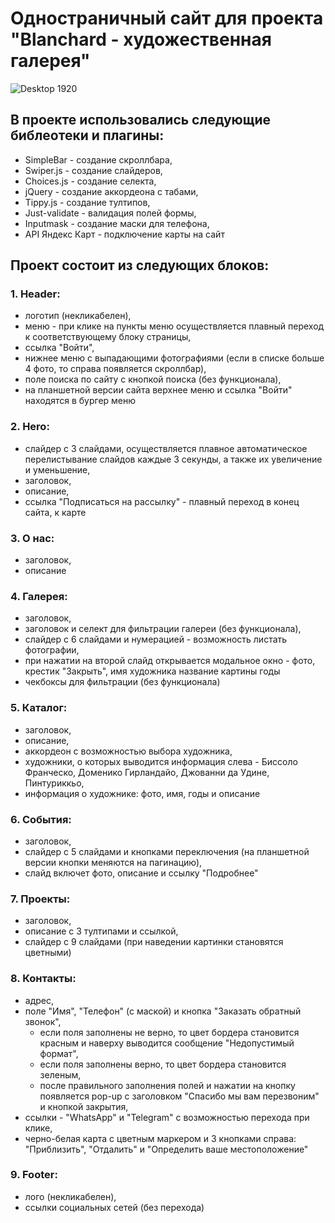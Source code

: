 # Одностраничный сайт для проекта "Blanchard - художественная галерея"

![Desktop 1920](https://user-images.githubusercontent.com/106194295/208978423-afc3056e-7fc5-433c-85ec-4807774b73a2.jpg)

## В проекте использовались следующие библеотеки и плагины:
- SimpleBar - создание скроллбара,
- Swiper.js - создание слайдеров,
- Choices.js - создание селекта,
- jQuery - создание аккордеона с табами,
- Tippy.js - создание тултипов,
- Just-validate - валидация полей формы,
- Inputmask - создание маски для телефона,
- API Яндекс Карт - подключение карты на сайт

## Проект состоит из следующих блоков:

### 1. Header:
- логотип (некликабелен),
- меню - при клике на пункты меню осуществляется плавный переход к соответствующему блоку страницы,
- ссылка "Войти",
- нижнее меню с выпадающими фотографиями (если в списке больше 4 фото, то справа появляется скроллбар),
- поле поиска по сайту с кнопкой поиска (без функционала),
- на планшетной версии сайта верхнее меню и ссылка "Войти" находятся в бургер меню

### 2. Hero:
- слайдер с 3 слайдами, осуществляется плавное автоматическое перелистывание слайдов каждые 3 секунды, а также их увеличение и уменьшение,
- заголовок,
- описание,
- ссылка "Подписаться на рассылку" - плавный переход в конец сайта, к карте

### 3. О нас:
- заголовок,
- описание

### 4. Галерея:
- заголовок,
- заголовок и селект для фильтрации галереи (без функционала),
- слайдер с 6 слайдами и нумерацией - возможность листать фотографии,
- при нажатии на второй слайд открывается модальное окно - фото, крестик "Закрыть", имя художника название картины годы
- чекбоксы для фильтрации (без функционала)

### 5. Каталог:
- заголовок,
- описание,
- аккордеон с возможностью выбора художника,
- художники, о которых выводится информация слева - Биссоло Франческо, Доменико Гирландайо, Джованни да Удине, Пинтуриккьо,
- информация о художнике: фото, имя, годы и описание

### 6. События:
- заголовок,
- слайдер с 5 слайдами и кнопками переключения (на планшетной версии кнопки меняются на пагинацию),
- слайд включет фото, описание и ссылку "Подробнее"

### 7. Проекты:
- заголовок,
- описание с 3 тултипами и ссылкой,
- слайдер с 9 слайдами (при наведении картинки становятся цветными)

### 8. Контакты:
- адрес,
- поле "Имя", "Телефон" (с маской) и кнопка "Заказать обратный звонок",
  - если поля заполнены не верно, то цвет бордера становится красным и наверху выводится сообщение "Недопустимый формат",
  - если поля заполнены верно, то цвет бордера становится зеленым,
  - после правильного заполнения полей и нажатии на кнопку появляется pop-up с заголовком "Спасибо мы вам перезвоним" и кнопкой закрытия,
- ссылки - "WhatsApp" и "Telegram" с возможностью перехода при клике,
- черно-белая карта с цветным маркером и 3 кнопками справа: "Приблизить", "Отдалить" и "Определить ваше местоположение"

### 9. Footer:
- лого (некликабелен),
- ссылки социальных сетей (без перехода)
